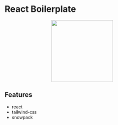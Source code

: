 # React Boilerplate

<div align="center">
    <img height="200px" src="https://logos-download.com/wp-content/uploads/2016/09/React_logo_wordmark.png" />
</div>

## Features

- react
- tailwind-css
- snowpack
